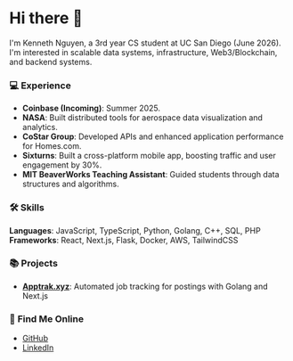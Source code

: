 # Hi there 👋

I'm Kenneth Nguyen, a 3rd year CS student at UC San Diego (June 2026). I'm interested in scalable data systems, infrastructure, Web3/Blockchain, and backend systems.

### 💻 **Experience**
  - **Coinbase (Incoming)**: Summer 2025.
  - **NASA**: Built distributed tools for aerospace data visualization and analytics.
  - **CoStar Group**: Developed APIs and enhanced application performance for Homes.com.
  - **Sixturns**: Built a cross-platform mobile app, boosting traffic and user engagement by 30%.
  - **MIT BeaverWorks Teaching Assistant**: Guided students through data structures and algorithms.

### 🛠️ **Skills**
**Languages**: JavaScript, TypeScript, Python, Golang, C++, SQL, PHP  
**Frameworks**: React, Next.js, Flask, Docker, AWS, TailwindCSS  

### 📚 **Projects**
- **[Apptrak.xyz](https://apptrak.xyz)**: Automated job tracking for postings with Golang and Next.js

### 🔗 **Find Me Online**
- [GitHub](https://github.com/kennethngyen)  
- [LinkedIn](https://linkedin.com/in/kennethngyen)
